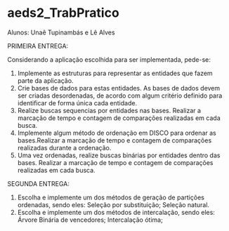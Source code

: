 # aeds2_TrabPratico

Alunos: Unaê Tupinambás e Lê Alves

PRIMEIRA ENTREGA:

Considerando a aplicação escolhida para ser implementada, pede-se:
1. Implemente as estruturas para representar as entidades que fazem parte da
aplicação.
2. Crie bases de dados para estas entidades. As bases de dados devem ser criadas
desordenadas, de acordo com algum critério definido para identificar de forma única cada
entidade.
3. Realize buscas sequencias por entidades nas bases. Realizar a marcação de tempo
e contagem de comparações realizadas em cada busca.
4. Implemente algum método de ordenação em DISCO para ordenar as
bases.Realizar a marcação de tempo e contagem de comparações realizadas durante a
ordenação.
5. Uma vez ordenadas, realize buscas binárias por entidades dentro das bases.
Realizar a marcação de tempo e contagem de comparações realizadas em cada busca.


SEGUNDA ENTREGA:

1. Escolha e implemente um dos métodos de geração de partições ordenadas, sendo eles: 
Seleção por substituição; Seleção natural. 
2. Escolha e implemente um dos métodos de intercalação, sendo eles: 
Árvore Binária de vencedores; Intercalação ótima;